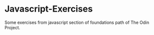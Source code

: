 # Javascript-Exercises
Some exercises from javascript section of foundations path of The Odin Project.
